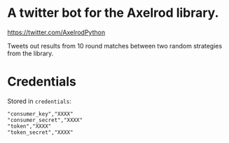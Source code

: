 # A twitter bot for the Axelrod library.

https://twitter.com/AxelrodPython

Tweets out results from 10 round matches between two random strategies from the
library.

# Credentials

Stored in `credentials`:

```
"consumer_key","XXXX"
"consumer_secret","XXXX"
"token","XXXX"
"token_secret","XXXX"
```
